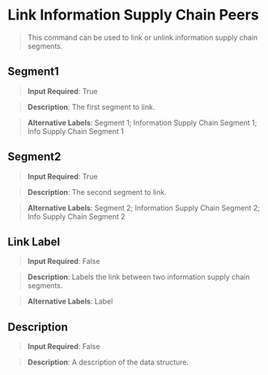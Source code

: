 # **Link Information Supply Chain Peers**
>	This command can be used to link or unlink information supply chain segments.

## **Segment1**
>	**Input Required**: True

>	**Description**: The  first segment to link.

>	**Alternative Labels**: Segment 1; Information Supply Chain Segment 1; Info Supply Chain Segment 1


## **Segment2**
>	**Input Required**: True

>	**Description**: The  second segment to link.

>	**Alternative Labels**: Segment 2; Information Supply Chain Segment 2; Info Supply Chain Segment 2


## **Link Label**
>	**Input Required**: False

>	**Description**: Labels the link between two information supply chain segments.

>	**Alternative Labels**: Label


## **Description**
>	**Input Required**: False

>	**Description**: A description of the data structure.


